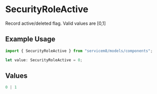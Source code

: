 # SecurityRoleActive

Record active/deleted flag.  Valid values are [0,1]

## Example Usage

```typescript
import { SecurityRoleActive } from "servicem8/models/components";

let value: SecurityRoleActive = 0;
```

## Values

```typescript
0 | 1
```